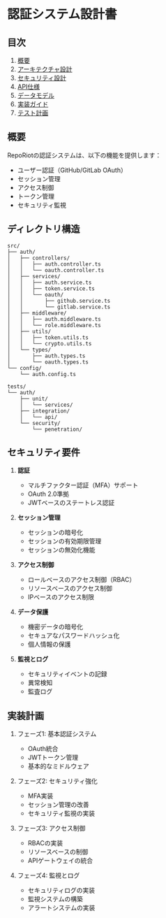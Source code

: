 # 認証システム設計書

## 目次
1. [概要](#概要)
2. [アーキテクチャ設計](./architecture.md)
3. [セキュリティ設計](./security.md)
4. [API仕様](./api-specification.md)
5. [データモデル](./data-models.md)
6. [実装ガイド](./implementation.md)
7. [テスト計画](./testing.md)

## 概要

RepoRiotの認証システムは、以下の機能を提供します：

- ユーザー認証（GitHub/GitLab OAuth）
- セッション管理
- アクセス制御
- トークン管理
- セキュリティ監視

## ディレクトリ構造

```
src/
├── auth/
│   ├── controllers/
│   │   ├── auth.controller.ts
│   │   └── oauth.controller.ts
│   ├── services/
│   │   ├── auth.service.ts
│   │   ├── token.service.ts
│   │   └── oauth/
│   │       ├── github.service.ts
│   │       └── gitlab.service.ts
│   ├── middleware/
│   │   ├── auth.middleware.ts
│   │   └── role.middleware.ts
│   ├── utils/
│   │   ├── token.utils.ts
│   │   └── crypto.utils.ts
│   └── types/
│       ├── auth.types.ts
│       └── oauth.types.ts
└── config/
    └── auth.config.ts

tests/
└── auth/
    ├── unit/
    │   └── services/
    ├── integration/
    │   └── api/
    └── security/
        └── penetration/
```

## セキュリティ要件

1. **認証**
   - マルチファクター認証（MFA）サポート
   - OAuth 2.0準拠
   - JWTベースのステートレス認証

2. **セッション管理**
   - セッションの暗号化
   - セッションの有効期限管理
   - セッションの無効化機能

3. **アクセス制御**
   - ロールベースのアクセス制御（RBAC）
   - リソースベースのアクセス制御
   - IPベースのアクセス制限

4. **データ保護**
   - 機密データの暗号化
   - セキュアなパスワードハッシュ化
   - 個人情報の保護

5. **監視とログ**
   - セキュリティイベントの記録
   - 異常検知
   - 監査ログ

## 実装計画

1. フェーズ1: 基本認証システム
   - OAuth統合
   - JWTトークン管理
   - 基本的なミドルウェア

2. フェーズ2: セキュリティ強化
   - MFA実装
   - セッション管理の改善
   - セキュリティ監視の実装

3. フェーズ3: アクセス制御
   - RBACの実装
   - リソースベースの制御
   - APIゲートウェイの統合

4. フェーズ4: 監視とログ
   - セキュリティログの実装
   - 監視システムの構築
   - アラートシステムの実装
